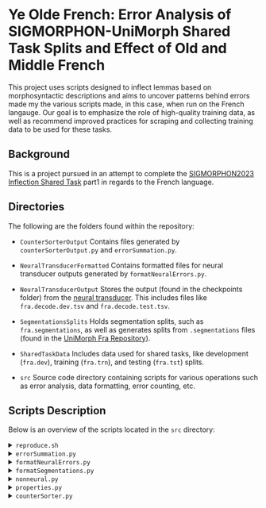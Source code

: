 # Ye Olde French: Error Analysis of SIGMORPHON-UniMorph Shared Task Splits and Effect of Old and Middle French

This project uses scripts designed to inflect lemmas based on morphosyntactic descriptions and aims to uncover patterns behind errors made my the various scripts made, in this case, when run on the French langauge. Our goal is to emphasize the role of high-quality training data, as well as recommend improved practices for scraping and collecting training data to be used for these tasks.

## Background

This is a project pursued in an attempt to complete the  [SIGMORPHON2023 Inflection Shared Task](https://github.com/sigmorphon/2023InflectionST) part1 in regards to the French language.

## Directories

The following are the folders found within the repository:

- `CounterSorterOutput`
Contains files generated by `counterSorterOutput.py` and `errorSummation.py`.

- `NeuralTransducerFormatted`
Contains formatted files for neural transducer outputs generated by `formatNeuralErrors.py`.

- `NeuralTransducerOutput`
Stores the output (found in the checkpoints folder) from the [neural transducer](https://github.com/omagolda/neural-transducer). This includes files like `fra.decode.dev.tsv` and `fra.decode.test.tsv`.

- `SegmentationsSplits`
Holds segmentation splits, such as `fra.segmentations`, as well as generates splits from `.segmentations` files (found in the [UniMorph Fra Repository](https://github.com/unimorph/fra)).

- `SharedTaskData`
Includes data used for shared tasks, like development (`fra.dev`), training (`fra.trn`), and testing (`fra.tst`) splits.

- `src`
Source code directory containing scripts for various operations such as error analysis, data formatting, error counting, etc.

## Scripts Description

Below is an overview of the scripts located in the `src` directory:

<details><summary><code>reproduce.sh</code></summary>
 
 >Reproduces the data that was annotated for use in the paper.
</details>

<details><summary><code>errorSummation.py</code></summary>
 
 >Takes a set of output files and merges them together by form. Make sure that both files have all the same forms in the same order. You must list a number for the index for the column with the predicted form and the number of lines to skip for a header following each file. You may:
 >- Specify the split to check your words against using the `-s` or `--split` flag.
 >- Specify the output file using the `-o` or `--output` flag.
 >- Include the universally correct forms in the results using the `-c` or `--correct` flag.
 >- Assign header names to each of the files supplied using the `-n` or `--names` flag.
 >- Run it on previously generated sums using the `-e` or `--errors` flag.
</details>

<details><summary><code>formatNeuralErrors.py</code></summary>
 
 >Takes the output files placed in `NeuralTransducerOutput` and converts them to a format that is more human readable and is usable for `errorSummation.py` and places the new file into the `NeuralTransducerFormatted` folder. You may:
 >- Specify a designated input directory using the `-p` or `--path` flag.
 >- Specify a designated output directory using the `-d` or `--dest` flag.
</details>

<details><summary><code>formatSegmentations.py</code></summary>
 
 >Takes the `.segmentations` files placed in `SegmentationsSplits` and converts them to match the shared task data format. It then uses the splits in `SharedTaskData` to create new splits in the same directory that have similar demographics but only include words in the `.segmentations` files. You may:
 >- Specify a designated input directory for the `.segmentations` files using the `-p` or `--path` flag.
 >- Specify a designated input directory for the original shared task splits using the `-o` or `--original` flag.
 >- Force the recreation of the `.total` file using the `-f` or `--force` flag (Normally, if the `.total` file is present, it will skip that step).
 >
 >And either: 
 >- Specify a language to convert using the `-l` or `--lang` flag with the UniMorph abbreviation.
 >- ~~Run all files using the `-a` or `--all` flag.~~ \[Not Yet Implemented\]
</details>

<details><summary><code>nonneural.py</code></summary>
 
 >This is the baseline `nonneural.py` taken from the [Sigmorphon 2023 Shared Task Repo](https://github.com/sigmorphon/2023InflectionST). It has been modified to use the argparse module and to create separate output files for the different splits. You may:
 >- Specify a designated input directory using the `-p` or `--path` flag.
 >- Run it on the test split using the `-t` or `--test` flag.
 >- Turn on output file generation using the `-o` or `--out` flag (The output is placed in the input directory).
</details>

<details><summary><code>properties.py</code></summary>
 
 >Contains default paths and settings for the project. The following properties are defined:
 >- `SEGMENTATIONS_FOLDER = "../SegmentationsSplits"`
 >- `SHARED_TASK_DATA_FOLDER = "../SharedTaskData"`
 >- `NEURAL_OUTPUT_FOLDER = "../NeuralTransducerOutput"`
 >- `NEURAL_ERRORS_FOLDER = "../NeuralTransducerFormatted"`
 >- `COUNTER_SORTER_OUTPUT_FOLDER = "../CounterSorterOutput"`
 >
 >The following sort methods are defined for use with `counterSorter.py`:
 >- `field` which sorts alphabetically.
 >- `suffix` which sorts alphabetically from the end of the string.
 >- `number` which sorts based on the number value of a column.
</details>

<details><summary><code>counterSorter.py</code></summary>
 
 >For a given file, either counts or sorts it and places the output in `CounterSorterOutput` by default.
 >- If you are sorting, include an `s` or the word `sort` after the specified file.
 >- If you are counting, include a `c` or the word `count` after the specified file.
 >
 >For either option, you may:
 >- Specify a designated output file using the `-d` or `--dest` flag.
 >- Specify a sorting function using the `-m` or `--method` flag and a key from the `SORT_FUNCTIONS` dictionary in `properties.py`.
 >- Invert the sort direction using the `-r` or `--reverse` flag.
 >- Ignore the header of the file using the `-s` or `--skip` flag and a number of lines to skip.
</details>
